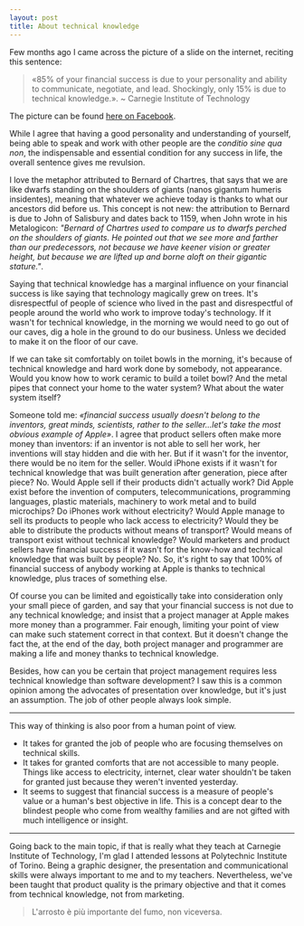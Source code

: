 ```yaml
---
layout: post
title: About technical knowledge
---
```


Few months ago I came across the picture of a slide on the internet, reciting this sentence:

> «85% of your financial success is due to your personality and ability to communicate, negotiate, and lead. Shockingly, only 15% is due to technical knowledge.».
> ~ Carnegie Institute of Technology

The picture can be found [here on Facebook](https://www.facebook.com/rayhigdonpage/photos/a.702466263100437.1073741825.144337455579990/1007791749234552/?type=3&theater).

While I agree that having a good personality and understanding of yourself, being able to speak and work with other people are the *conditio sine qua non*, the indispensable and essential condition for any success in life, the overall sentence gives me revulsion.

I love the metaphor attributed to Bernard of Chartres, that says that we are like dwarfs standing on the shoulders of giants (nanos gigantum humeris insidentes), meaning that whatever we achieve today is thanks to what our ancestors did before us. This concept is not new: the attribution to Bernard is due to John of Salisbury and dates back to 1159, when John wrote in his Metalogicon: *"Bernard of Chartres used to compare us to dwarfs perched on the shoulders of giants. He pointed out that we see more and farther than our predecessors, not because we have keener vision or greater height, but because we are lifted up and borne aloft on their gigantic stature."*.

Saying that technical knowledge has a marginal influence on your financial success is like saying that technology magically grew on trees. It's disrespectful of people of science who lived in the past and disrespectful of people around the world who work to improve today's technology. If it wasn't for technical knowledge, in the morning we would need to go out of our caves, dig a hole in the ground to do our business. Unless we decided to make it on the floor of our cave.

If we can take sit comfortably on toilet bowls in the morning, it's because of technical knowledge and hard work done by somebody, not appearance. Would you know how to work ceramic to build a toilet bowl? And the metal pipes that connect your home to the water system? What about the water system itself?

Someone told me: *«financial success usually doesn't belong to the inventors, great minds, scientists, rather to the seller...let's take the most obvious example of Apple»*.
I agree that product sellers often make more money than inventors: if an inventor is not able to sell her work, her inventions will stay hidden and die with her. But if it wasn't for the inventor, there would be no item for the seller. Would iPhone exists if it wasn't for technical knowledge that was built generation after generation, piece after piece? No. Would Apple sell if their products didn't actually work? Did Apple exist before the invention of computers, telecommunications, programming languages, plastic materials, machinery to work metal and to build microchips? Do iPhones work without electricity? Would Apple manage to sell its products to people who lack access to electricity? Would they be able to distribute the products without means of transport? Would means of transport exist without technical knowledge? Would marketers and product sellers have financial success if it wasn't for the know-how and technical knowledge that was built by people? No. So, it's right to say that 100% of financial success of anybody working at Apple is thanks to technical knowledge, plus traces of something else.

Of course you can be limited and egoistically take into consideration only your small piece of garden, and say that your financial success is not due to any technical knowledge; and insist that a project manager at Apple makes more money than a programmer. Fair enough, limiting your point of view can make such statement correct in that context. But it doesn't change the fact the, at the end of the day, both project manager and programmer are making a life and money thanks to technical knowledge.

Besides, how can you be certain that project management requires less technical knowledge than software development? I saw this is a common opinion among the advocates of presentation over knowledge, but it's just an assumption. The job of other people always look simple.

---

This way of thinking is also poor from a human point of view.

* It takes for granted the job of people who are focusing themselves on technical skills.
* It takes for granted comforts that are not accessible to many people. Things like access to electricity, internet, clear water shouldn't be taken for granted just because they weren't invented yesterday.
* It seems to suggest that financial success is a measure of people's value or a human's best objective in life. This is a concept dear to the blindest people who come from wealthy families and are not gifted with much intelligence or insight.

---

Going back to the main topic, if that is really what they teach at Carnegie Institute of Technology, I'm glad I attended lessons at Polytechnic Institute of Torino. Being a graphic designer, the presentation and communicational skills were always important to me and to my teachers. Nevertheless, we've been taught that product quality is the primary objective and that it comes from technical knowledge, not from marketing.

> L'arrosto è più importante del fumo, non viceversa.
